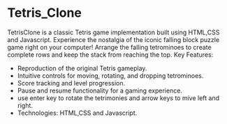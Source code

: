 # Tetris_Clone
 TetrisClone is a classic Tetris game implementation built using HTML,CSS and Javascript. Experience the nostalgia of the iconic falling block puzzle game right on your computer! Arrange the falling tetrominoes to create complete rows and keep the stack from reaching the top.
Key Features:
- Reproduction of the original Tetris gameplay.
- Intuitive controls for moving, rotating, and dropping tetrominoes.
- Score tracking and level progression.
- Pause and resume functionality for a  gaming experience.
- use enter key to rotate the tetrimonies and arrow keys to mive left and right.
- Technologies: HTML,CSS and Javascript.
